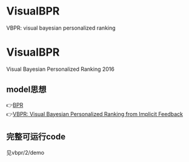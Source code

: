 # VisualBPR
VBPR: visual bayesian personalized ranking
# VisualBPR
Visual Bayesian Personalized Ranking 2016
## model思想
👉[BPR](https://arxiv.org/pdf/1205.2618)  
👉[VBPR: Visual Bayesian Personalized Ranking from Implicit Feedback](https://www.aaai.org/ocs/index.php/AAAI/AAAI16/paper/download/11914/11576)

## 完整可运行code
见vbpr/2/demo




